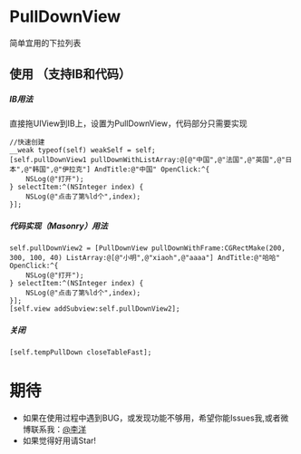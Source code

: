 # PullDownView
简单宜用的下拉列表
## 使用 （支持IB和代码）
##### IB用法
直接拖UIView到IB上，设置为PullDownView，代码部分只需要实现

```objc
//快速创建
__weak typeof(self) weakSelf = self;
[self.pullDownView1 pullDownWithListArray:@[@"中国",@"法国",@"英国",@"日本",@"韩国",@"伊拉克"] AndTitle:@"中国" OpenClick:^{
    NSLog(@"打开");
} selectItem:^(NSInteger index) {
    NSLog(@"点击了第%ld个",index);
}];
```

##### 代码实现（Masonry）用法
```objc
self.pullDownView2 = [PullDownView pullDownWithFrame:CGRectMake(200, 300, 100, 40) ListArray:@[@"小明",@"xiaoh",@"aaaa"] AndTitle:@"哈哈" OpenClick:^{
    NSLog(@"打开");
} selectItem:^(NSInteger index) {
    NSLog(@"点击了第%ld个",index);
}];
[self.view addSubview:self.pullDownView2];
```

##### 关闭
```objc
[self.tempPullDown closeTableFast];
```
# 期待
- 如果在使用过程中遇到BUG，或发现功能不够用，希望你能Issues我,或者微博联系我：[@李洋](https://weibo.com/u/3297900977)
- 如果觉得好用请Star!

